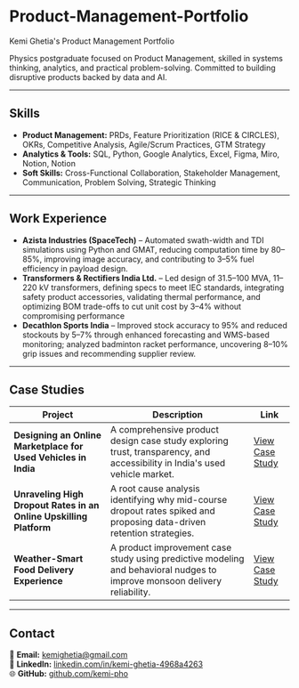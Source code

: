 # Product-Management-Portfolio
Kemi Ghetia's Product Management Portfolio


Physics postgraduate focused on Product Management, skilled in systems thinking, analytics, and practical problem-solving. Committed to building disruptive products backed by data and AI.

---

## Skills 
- **Product Management:** PRDs, Feature Prioritization (RICE & CIRCLES), OKRs, Competitive Analysis, Agile/Scrum Practices, GTM Strategy  
- **Analytics & Tools:** SQL, Python, Google Analytics, Excel, Figma, Miro, Notion, Notion  
- **Soft Skills:** Cross-Functional Collaboration, Stakeholder Management, Communication, Problem Solving, Strategic Thinking  

---

## Work Experience
- **Azista Industries (SpaceTech)** – Automated swath-width and TDI simulations using Python and GMAT, reducing computation time by 80–85%, improving image accuracy, and contributing to 3–5% fuel efficiency in payload design.
- **Transformers & Rectifiers India Ltd.** – Led design of 31.5–100 MVA, 11–220 kV transformers, defining specs to meet IEC standards, integrating safety product accessories, validating thermal performance, and optimizing BOM trade-offs to cut unit cost by 3–4% without compromising performance 
- **Decathlon Sports India** – Improved stock accuracy to 95% and reduced stockouts by 5–7% through enhanced forecasting and WMS-based monitoring; analyzed badminton racket performance, uncovering 8–10% grip issues and recommending supplier review.

---

## Case Studies

| Project | Description | Link |
|---------|-------------|------|
| **Designing an Online Marketplace for Used Vehicles in India** | A comprehensive product design case study exploring trust, transparency, and accessibility in India's used vehicle market. | [View Case Study](https://github.com/kemi-pho/product-management-portfolio/blob/main/Case-Studies/Designing-an-Online-Marketplace-for-Used-Vehicles-in-India.pdf) |
| **Unraveling High Dropout Rates in an Online Upskilling Platform** | A root cause analysis identifying why mid-course dropout rates spiked and proposing data-driven retention strategies. | [View Case Study](https://github.com/kemi-pho/product-management-portfolio/blob/main/Case-Studies/Unraveling-High-Dropout-Rates-in-an-Online-Upskilling-Platform.pdf) |
| **Weather-Smart Food Delivery Experience** | A product improvement case study using predictive modeling and behavioral nudges to improve monsoon delivery reliability. | [View Case Study](https://github.com/kemi-pho/product-management-portfolio/blob/main/Case-Studies/Weather-Smart-Food-Delivery-Experience.pdf) |

---

## Contact
📧 **Email:** [kemighetia@gmail.com](mailto:kemighetia@gmail.com)  
🔗 **LinkedIn:** [linkedin.com/in/kemi-ghetia-4968a4263](https://www.linkedin.com/in/kemi-ghetia-4968a4263)  
🌐 **GitHub:** [github.com/kemi-pho](https://github.com/kemi-pho)
